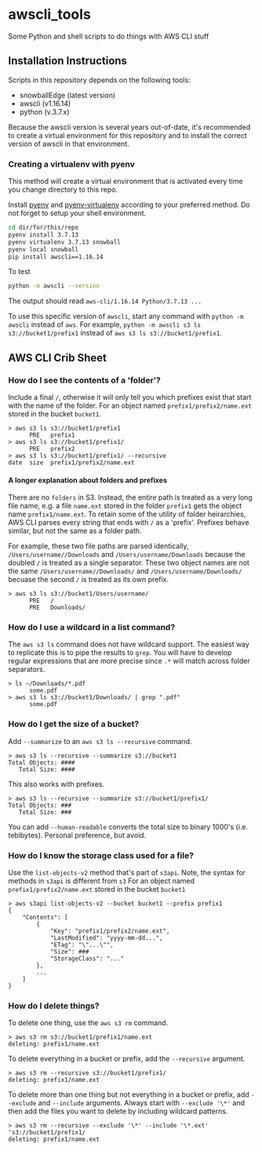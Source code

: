 # awscli_tools

Some Python and shell scripts to do things with AWS CLI stuff

## Installation Instructions

Scripts in this repository depends on the following tools:

* snowballEdge (latest version)
* awscli (v1.16.14)
* python (v.3.7.x)

Because the awscli version is several years out-of-date, it's recommended to create a virtual environment for this repository and to install the correct version of awscli in that environment.

### Creating a virtualenv with pyenv

This method will create a virtual environment that is activated every time you change directory to this repo.

Install [pyenv](https://github.com/pyenv/pyenv) and [pyenv-virtualenv](https://github.com/pyenv/pyenv-virtualenv) according to your preferred method.
Do not forget to setup your shell environment.

```sh
cd dir/for/this/repo
pyenv install 3.7.13
pyenv virtualenv 3.7.13 snowball
pyenv local snowball
pip install awscli==1.16.14
```

To test

```sh
python -m awscli --version
```

The output should read `aws-cli/1.16.14 Python/3.7.13 ...`

To use this specific version of `awscli`, start any command with `python -m awscli` instead of `aws`.
For example, `python -m awscli s3 ls s3://bucket1/prefix1` instead of `aws s3 ls s3://bucket1/prefix1`.

## AWS CLI Crib Sheet

### How do I see the contents of a 'folder'?

Include a final `/`, otherwise it will only tell you which prefixes exist that start with the name of the folder.
For an object named `prefix1/prefix2/name.ext` stored in the bucket `bucket1`.
```
> aws s3 ls s3://bucket1/prefix1
      PRE   prefix1
> aws s3 ls s3://bucket1/prefix1/
      PRE   prefix2
> aws s3 ls s3://bucket1/prefix1/ --recursive
date  size  prefix1/prefix2/name.ext
```

#### A longer explanation about folders and prefixes

There are no `folders` in S3. Instead, the entire path is treated as a very long file name, e.g. a file `name.ext` stored in the folder `prefix1` gets the object name `prefix1/name.ext`.
To retain some of the utility of folder heirarchies, AWS CLI parses every string that ends with `/` as a 'prefix'.
Prefixes behave similar, but not the same as a folder path.

For example, these two file paths are parsed identically, `/Users/username//Downloads` and `/Users/username/Downloads` because the doubled `/` is treated as a single separator.
These two object names are not the same `/Users/username//Downloads/` and `/Users/username/Downloads/` becuase the second `/` is treated as its own prefix.

```
> aws s3 ls s3://bucket1/Users/username/
      PRE   /
      PRE   Downloads/
```

### How do I use a wildcard in a list command?

The `aws s3 ls` command does not have wildcard support.
The easiest way to replicate this is to pipe the results to `grep`.
You will have to develop regular expressions that are more precise since `.*` will match across folder separators.

```
> ls ~/Downloads/*.pdf
      some.pdf
> aws s3 ls s3://bucket1/Downloads/ | grep ".pdf"
      some.pdf
```


### How do I get the size of a bucket?

Add `--summarize` to an `aws s3 ls --recursive` command.
```
> aws s3 ls --recursive --summarize s3://bucket1
Total Objects: ####
   Total Size: ####
```

This also works with prefixes.
```
> aws s3 ls --recursive --summarize s3://bucket1/prefix1/
Total Objects: ###
   Total Size: ###
```

You can add `--human-readable` converts the total size to binary 1000's (i.e. tebibytes).
Personal preference, but avoid.

### How do I know the storage class used for a file?

Use the `list-objects-v2` method that's part of `s3api`.
Note, the syntax for methods in `s3api` is different from `s3`
For an object named `prefix1/prefix2/name.ext` stored in the bucket `bucket1`

```
> aws s3api list-objects-v2 --bucket bucket1 --prefix prefix1
{
    "Contents": [
        {
            "Key": "prefix1/prefix2/name.ext",
            "LastModified": "yyyy-mm-dd...",
            "ETag": "\"...\"",
            "Size": ###
            "StorageClass": "..."
        },
        ...
    ]
}
```

### How do I delete things?

To delete one thing, use the `aws s3 rm` command.

```
> aws s3 rm s3://bucket1/prefix1/name.ext
deleting: prefix1/name.ext
```

To delete everything in a bucket or prefix, add the `--recursive` argument.

```
> aws s3 rm --recursive s3://bucket1/prefix1/
deleting: prefix1/name.ext
```

To delete more than one thing but not everything in a bucket or prefix, add `--exclude` and `--include` arguments.
Always start with `--exclude '\*'` and then add the files you want to delete by including wildcard patterns.

```
> aws s3 rm --recursive --exclude '\*' --include '\*.ext' 's3://bucket1/prefix1/
deleting: prefix1/name.ext
```

